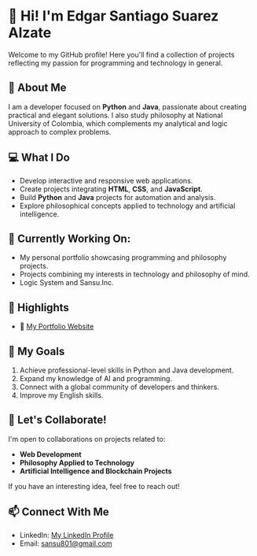 # 👋 Hi! I'm Edgar Santiago Suarez Alzate

Welcome to my GitHub profile! Here you'll find a collection of projects reflecting my passion for programming and technology in general.

## 🚀 About Me

I am a developer focused on **Python** and **Java**, passionate about creating practical and elegant solutions. I also study philosophy at National University of Colombia, which complements my analytical and logic approach to complex problems.

## 💻 What I Do

- Develop interactive and responsive web applications.
- Create projects integrating **HTML**, **CSS**, and **JavaScript**.
- Build **Python** and **Java** projects for automation and analysis.
- Explore philosophical concepts applied to technology and artificial intelligence.

## 🌱 Currently Working On:

- My personal portfolio showcasing programming and philosophy projects.
- Projects combining my interests in technology and philosophy of mind.
- Logic System and Sansu.Inc.

## 📌 Highlights

- 🔗 [My Portfolio Website](https://sansu-portfolio.vercel.app/)

## 🎯 My Goals

1. Achieve professional-level skills in Python and Java development.
2. Expand my knowledge of AI and programming.
3. Connect with a global community of developers and thinkers.
4. Improve my English skills.

## 🤝 Let's Collaborate!

I'm open to collaborations on projects related to:

- **Web Development**
- **Philosophy Applied to Technology**
- **Artificial Intelligence and Blockchain Projects**

If you have an interesting idea, feel free to reach out!

## 📫 Connect With Me

- LinkedIn: [My LinkedIn Profile](https://www.linkedin.com/in/santiago-suarez-alzate-572379210/)
- Email: [sansu801@gmail.com](mailto:sansu801@gmail.com)
